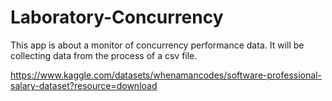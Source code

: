 # Laboratory-Concurrency
This app is about a monitor of concurrency performance data.
It will be collecting data from the process of a csv file. 


https://www.kaggle.com/datasets/whenamancodes/software-professional-salary-dataset?resource=download

